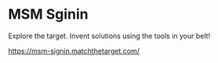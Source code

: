 # MSM Sginin

Explore the target. Invent solutions using the tools in your belt!

https://msm-signin.matchthetarget.com/
